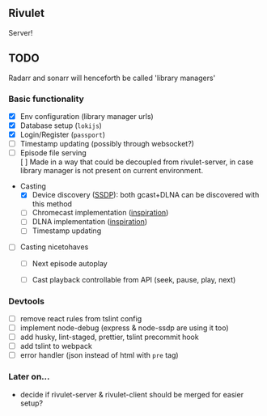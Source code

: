 ## Rivulet
Server!

## TODO
Radarr and sonarr will henceforth be called 'library managers'

### Basic functionality
- [x] Env configuration (library manager urls)
- [x] Database setup (`lokijs`)
- [x] Login/Register (`passport`)
- [ ] Timestamp updating (possibly through websocket?)
- [ ] Episode file serving   
    [ ] Made in a way that could be decoupled from rivulet-server, in case library manager is not present on current environment.
- Casting
    - [x] Device discovery ([SSDP](https://www.npmjs.com/package/node-ssdp)): both gcast+DLNA can be discovered with this method
    - [ ] Chromecast implementation ([inspiration](https://github.com/xat/castnow))
    - [ ] DLNA implementation ([inspiration](https://github.com/xat/dlnacast))
    - [ ] Timestamp updating
- [ ] Casting nicetohaves
    - [ ] Next episode autoplay
    - [ ] Cast playback controllable from API (seek, pause, play, next)


### Devtools
- [ ] remove react rules from tslint config
- [ ] implement node-debug (express & node-ssdp are using it too)
- [ ] add husky, lint-staged, prettier, tslint precommit hook
- [ ] add tslint to webpack
- [ ] error handler (json instead of html with `pre` tag)

### Later on...
- decide if rivulet-server & rivulet-client should be merged for easier setup?
